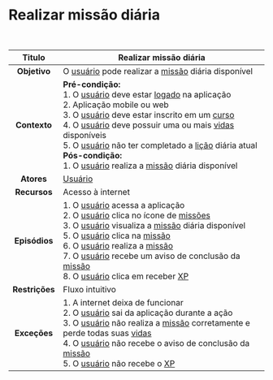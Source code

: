 # Realizar missão diária

$~$

|   **Titulo**   | Realizar missão diária                                                                                                                                                                                                                                                                                                                                         |
| :------------: | -------------------------------------------------------------------------------------------------------------------------------------------------------------------------------------------------------------------------------------------------------------------------------------------------------------------------------------------------------------- |
|  **Objetivo**  | O [usuário](../lexicos.md#usuario) pode realizar a [missão](../lexicos.md#missao) diária disponível                                                                                                                                                                                                                                                                                                             |
|  **Contexto**  | **Pré-condição:** <br/> 1. O [usuário](../lexicos.md#usuario) deve estar [logado](../lexicos.md#login) na aplicação <br/> 2. Aplicação mobile ou web <br/> 3. O [usuário](../lexicos.md#usuario) deve estar inscrito em um [curso](../lexicos.md#cursos) <br/> 4. O [usuário](../lexicos.md#usuario) deve possuir uma ou mais [vidas](../lexicos.md#vidas) disponíveis <br/> 5. O [usuário](../lexicos.md#usuario) não ter completado a [lição](../lexicos.md#licao) diária atual <br/> **Pós-condição:** <br/> 1. O [usuário](../lexicos.md#usuario) realiza a [missão](../lexicos.md#missao) diária disponível |
|   **Atores**   | [Usuário](../lexicos.md#usuario)                                                                                                                                                                                                                                                                                                                                                        |
|  **Recursos**  | Acesso à internet                                                                                                                                                                                                                                                                                                                                              |
| **Episódios**  | 1. O [usuário](../lexicos.md#usuario) acessa a aplicação <br/> 2. O [usuário](../lexicos.md#usuario) clica no ícone de [missões](../lexicos.md#missao) <br/> 3. O [usuário](../lexicos.md#usuario) visualiza a [missão](../lexicos.md#missao) diária disponível <br/> 5. O [usuário](../lexicos.md#usuario) clica na [missão](../lexicos.md#missao) <br/> 6. O [usuário](../lexicos.md#usuario) realiza a [missão](../lexicos.md#missao) <br/> 7. O [usuário](../lexicos.md#usuario) recebe um aviso de conclusão da [missão](../lexicos.md#missao) <br/> 8. O [usuário](../lexicos.md#usuario) clica em receber [XP](../lexicos.md#xp)                                                   |
| **Restrições** | Fluxo intuitivo                                                                                                                                                                                                                                                                                                                                                |
|  **Exceções**  | 1. A internet deixa de funcionar <br/> 2. O [usuário](../lexicos.md#usuario) sai da aplicação durante a ação <br/> 3. O [usuário](../lexicos.md#usuario) não realiza a [missão](../lexicos.md#missao) corretamente e perde todas suas [vidas](../lexicos.md#vidas) <br/> 4. O [usuário](../lexicos.md#usuario) não recebe o aviso de conclusão da [missão](../lexicos.md#missao) <br/> 5. O [usuário](../lexicos.md#usuario) não recebe o [XP](../lexicos.md#xp)                                                                                              |
